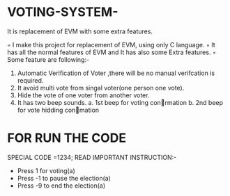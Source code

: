 # VOTING-SYSTEM-
It is replacement of EVM with some extra features.

◦ I make this project for replacement of EVM, using only C language.
◦ It has all the normal features of EVM and It has also some Extra features.
◦ Some feature are following:-
1. Automatic Verification of Voter ,there will be no manual verifcation is required.
2. It avoid multi vote from singal voter(one person one vote).
3. Hide the vote of one voter from another voter.
4. It has two beep sounds.
a. 1st beep for voting conrmation
b. 2nd beep for vote hidding conmation

# FOR RUN THE CODE 
SPECIAL CODE =1234; 
 READ IMPORTANT INSTRUCTION:-
  * Press 1 for voting(a)
  * Press -1 to pause the election(a)
  * Press -9 to end the election(a)
